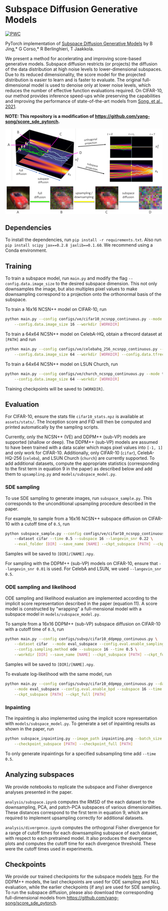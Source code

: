 # Subspace Diffusion Generative Models

[![PWC](https://img.shields.io/endpoint.svg?url=https://paperswithcode.com/badge/subspace-diffusion-generative-models/image-generation-on-cifar-10)](https://paperswithcode.com/sota/image-generation-on-cifar-10?p=subspace-diffusion-generative-models)

PyTorch implementation of [Subspace Diffusion Generative Models](https://arxiv.org/abs/2205.01490) by B Jing,* G Corso,* R Berlinghieri, T Jaakkola.

We present a method for accelerating and improving score-based generative models. Subspace diffusion restricts (or projects) the diffusion of the data distribution at high noise levels to lower-dimensional subspaces. Due to its reduced dimensionality, the score model for the projected distribution is easier to learn and is faster to evaluate. The original full-dimensional model is used to denoise only at lower noise levels, which reduces the number of effective function evaluations required. On CIFAR-10, our method provides inference speed-ups while preserving the capabilities and improving the performance of state-of-the-art models from [Song, et al., 2021](https://openreview.net/forum?id=PxTIG12RRHS).

**NOTE: This repository is a modification of https://github.com/yang-song/score_sde_pytorch.**

![schematic](assets/schematic.png)

## Dependencies
To install the dependencies, run `pip install -r requirements.txt`. Also run `pip install scipy jax==0.2.8 jaxlib==0.1.60`. We recommend using a Conda environment.

## Training

To train a subspace model, run `main.py` and modify the flag `--config.data.image_size` to the desired subspace dimension. This not only downsamples the image, but also multiples pixel values to make downsampling correspond to a projection onto the orthonormal basis of the subspace.

To train a 16x16 NCSN++ model on CIFAR-10, run
```sh
python main.py --config configs/ve/cifar10_ncsnpp_continuous.py --mode train \
    --config.data.image_size 16 --workdir [WORKDIR]
```

To train a 64x64 NCSN++ model on CelebA-HQ, obtain a tfrecord dataset at `[PATH]` and run
```sh
python main.py --config configs/ve/celebahq_256_ncsnpp_continuous.py --mode train \
    --config.data.image_size 64 --workdir [WORKDIR] --config.data.tfrecords_path [PATH]
```

To train a 64x64 NCSN++ model on LSUN Church, run
```sh
python main.py --config configs/ve/church_ncsnpp_continuous.py --mode train \
    --config.data.image_size 64 --workdir [WORKDIR]
```
Training checkpoints will be saved to `[WORKDIR]`.

## Evaluation

For CIFAR-10, ensure the stats file `cifar10_stats.npz` is available at `assets/stats/`. The Inception score and FID will then be computed and printed automatically by the sampling scripts.

Currently, only the NCSN++ (VE) and DDPM++ (sub-VP) models are supported (shallow or deep). The DDPM++ (sub-VP) models are assumed to have been trained with a data scaler which maps pixel values into `[-1, 1]` and only work for CIFAR-10. Additionally, only CIFAR-10 (`cifar`), CelebA-HQ-256 (`celeba`), and LSUN Church (`church`) are currently supported. To add additional datasets, compute the appropriate statistics (corresponding to the first term in equation 9 in the paper) as described below and add them to `upsampling.py` and `models/subspace_model.py`.

### SDE sampling

To use SDE sampling to generate images, run `subspace_sample.py`. This corresponds to the unconditional upsampling procedure described in the paper.

For example, to sample from a 16x16 NCSN++ subspace diffusion on CIFAR-10 with a cutoff time of `0.5`, run
```sh
python subspace_sample.py --config configs/ve/cifar10_ncsnpp_continuous.py 
    --dataset cifar --time 0.5 --subspace 16 --langevin_snr 0.22 \
    --eval_folder [DIR] --save_name [NAME] --ckpt_subspace [PATH] --ckpt_full [PATH]
```
Samples will be saved to `[DIR]/[NAME].npy`. 

For sampling with the DDPM++ (sub-VP) models on CIFAR-10, ensure that `--langevin_snr 0.01` is used. For CelebA and LSUN, we used `--langevin_snr 0.5`.

### ODE sampling and likelihood

ODE sampling and likelihood evaluation are implemented according to the implicit score representation described in the paper (equation 11). A score model is constructed by "wrapping" a full-mensional model with a subspace model in `models/subspace_model.py`.

To sample from a 16x16 DDPM++ (sub-VP) subspace diffusion on CIFAR-10 with a cutoff time of `0.5`, run
```sh
python main.py --config configs/subvp/cifar10_ddpmpp_continuous.py \
    --dataset cifar  --mode eval_subspace --config.eval.enable_sampling \
    --config.sampling.method ode --subspace 16 --time 0.5 \
    --workdir [DIR] --save_name [NAME] --ckpt_subspace [PATH] --ckpt_full [PATH] 
```
Samples will be saved to `[DIR]/[NAME].npy`. 

To evaluate log-likelihood with the same model, run
```sh
python main.py --config configs/subvp/cifar10_ddpmpp_continuous.py --dataset cifar \
    --mode eval_subspace --config.eval.enable_bpd --subspace 16 --time 0.5 \
    --ckpt_subspace [PATH] --ckpt_full [PATH] 
```

### Inpainting

The inpainting is also implemented using the implicit score representation with `models/subspace_model.py`. To generate a set of inpainting results as shown in the paper, run
```sh
python subspace_inpainting.py --image_path inpainting.png --batch_size 5 \
    --checkpoint_subspace [PATH] --checkpoint_full [PATH] 
```
To only generate inpaintings for a specified subsampling time add `--time 0.5`.

## Analyzing subspaces

We provide notebooks to replicate the subspace and Fisher divergence analyses presented in the paper. 

`analysis/subspace.ipynb` computes the RMSD of the each dataset to the downsampling, PCA, and patch-PCA subspaces of various dimensionalities. These distances correspond to the first term in equation 9, which are required to implement upsampling correctly for additional datasets.

`analysis/divergence.ipynb` computes the orthogonal Fisher divergence for a range of cutoff times for each downsampling subspace of each dataset, with respect to each pretrained model. It also produces the divergence plots and computes the cutoff time for each divergence threshold. These were the cutoff times used in experiments.

## Checkpoints

We provide our trained checkpoints for the subspace models [here](https://drive.google.com/drive/folders/19LTCBtieejCZqIoySsXqkoPVbb9OSCOg). For the DDPM++ models, the last checkpoints are used for ODE sampling and NLL evaluation, while the earlier checkpoints (if any) are used for SDE sampling. To run the subspace diffusion, please also download the corresponding full-dimensional models from https://github.com/yang-song/score_sde_pytorch.

